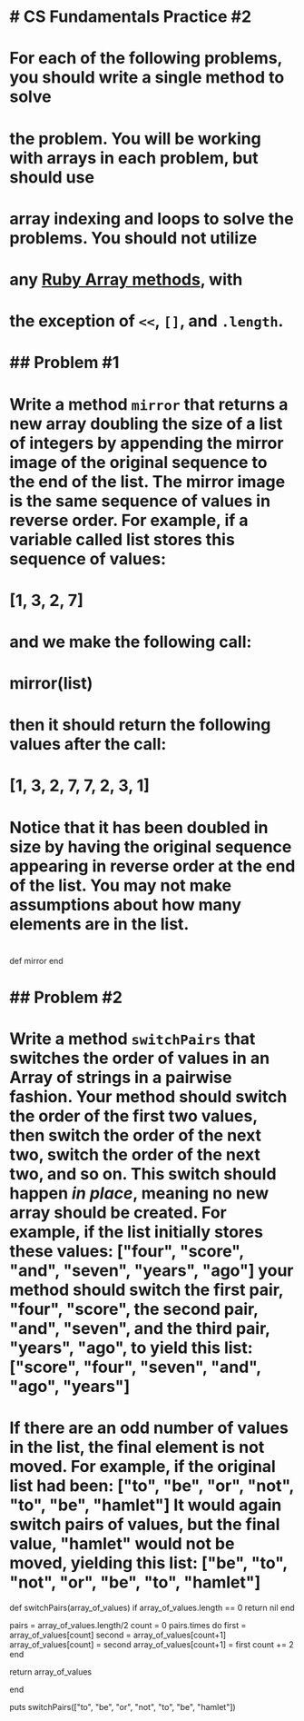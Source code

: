 #  # CS Fundamentals Practice #2
#
# For each of the following problems, you should write a single method to solve
# the problem. You will be working with arrays in each problem, but should use
# array indexing and loops to solve the problems. You should **not** utilize
# any [Ruby Array methods](https://ruby-doc.org/core-2.2.0/Array.html), with
# the exception of `<<`, `[]`, and `.length`.
#
# ## Problem #1
# Write a method `mirror` that returns a **new array** doubling the size of a list of integers by appending the mirror image of the original sequence to the end of the list. The mirror image is the same sequence of values in reverse order. For example, if a variable called list stores this sequence of values:
#
# [1, 3, 2, 7]
# and we make the following call:
#
# mirror(list)
# then it should return the following values after the call:
#
# [1, 3, 2, 7, 7, 2, 3, 1]
# Notice that it has been doubled in size by having the original sequence appearing in reverse order at the end of the list. You may not make assumptions about how many elements are in the list.
#

def mirror
end







# ## Problem #2
# Write a method `switchPairs` that switches the order of values in an Array of strings in a pairwise fashion. Your method should switch the order of the first two values, then switch the order of the next two, switch the order of the next two, and so on. **This switch should happen _in place_, meaning no new array should be created.** For example, if the list initially stores these values: ["four", "score", "and", "seven", "years", "ago"] your method should switch the first pair, "four", "score", the second pair, "and", "seven", and the third pair, "years", "ago", to yield this list: ["score", "four", "seven", "and", "ago", "years"]
#
# If there are an odd number of values in the list, the final element is not moved. For example, if the original list had been: ["to", "be", "or", "not", "to", "be", "hamlet"] It would again switch pairs of values, but the final value, "hamlet" would not be moved, yielding this list: ["be", "to", "not", "or", "be", "to", "hamlet"]

def switchPairs(array_of_values)
  if array_of_values.length == 0
    return nil
  end

  pairs = array_of_values.length/2
  count = 0
  pairs.times do
    first = array_of_values[count]
    second = array_of_values[count+1]
    array_of_values[count] = second
    array_of_values[count+1] = first
    count += 2
  end

  return array_of_values

end

puts switchPairs(["to", "be", "or", "not", "to", "be", "hamlet"])
